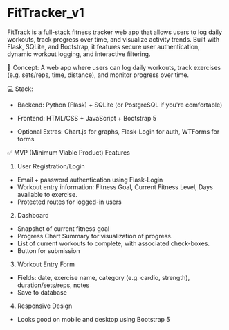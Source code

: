 
# FitTracker_v1
FitTrack is a full-stack fitness tracker web app that allows users to log daily workouts, track progress over time, and visualize activity trends. Built with Flask, SQLite, and Bootstrap, it features secure user authentication, dynamic workout logging, and interactive filtering.

🧠 Concept:
A web app where users can log daily workouts, track exercises (e.g. sets/reps, time, distance), and monitor progress over time.

💻 Stack:
 - Backend: Python (Flask) + SQLite (or PostgreSQL if you're comfortable)

 - Frontend: HTML/CSS + JavaScript + Bootstrap 5

 - Optional Extras: Chart.js for graphs, Flask-Login for auth, WTForms for forms

✅ MVP (Minimum Viable Product) Features
 1. User Registration/Login
- Email + password authentication using Flask-Login
- Workout entry information: Fitness Goal, Current Fitness Level, Days available to exercise. 
- Protected routes for logged-in users

2. Dashboard
- Snapshot of current fitness goal
- Progress Chart Summary for visualization of progress. 
- List of current workouts to complete, with associated check-boxes.
- Button for submission

3. Workout Entry Form
- Fields: date, exercise name, category (e.g. cardio, strength), duration/sets/reps, notes
- Save to database

4. Responsive Design
- Looks good on mobile and desktop using Bootstrap 5

